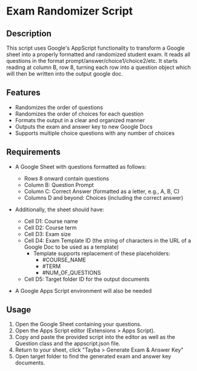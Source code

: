 # Exam Randomizer Script
## Description
This script uses Google's AppScript functionality to transform a Google sheet into a properly formatted and randomized 
student exam. It reads all questions in the format prompt/answer/choice1/choice2/etc. It starts reading at column B, 
row 8, turning each row into a question object which will then be written into the output google doc.

## Features
- Randomizes the order of questions
- Randomizes the order of choices for each question
- Formats the output in a clear and organized manner
- Outputs the exam and answer key to new Google Docs
- Supports multiple choice questions with any number of choices

## Requirements
- A Google Sheet with questions formatted as follows:
  - Rows 8 onward contain questions
  - Column B: Question Prompt
  - Column C: Correct Answer (formatted as a letter, e.g., A, B, C)
  - Columns D and beyond: Choices (including the correct answer)

- Additionally, the sheet should have:
  - Cell D1: Course name
  - Cell D2: Course term
  - Cell D3: Exam size
  - Cell D4: Exam Template ID (the string of characters in the URL of a Google Doc to be used as a template)
    - Template supports replacement of these placeholders:
      - #COURSE_NAME
      - #TERM
      - #NUM_OF_QUESTIONS
  - Cell D5: Target folder ID for the output documents

- A Google Apps Script environment will also be needed

## Usage
1. Open the Google Sheet containing your questions.
2. Open the Apps Script editor (Extensions > Apps Script).
3. Copy and paste the provided script into the editor as well as the Question class and the appscript.json file.
4. Return to your sheet, click "Tayba > Generate Exam & Answer Key"
5. Open target folder to find the generated exam and answer key documents.